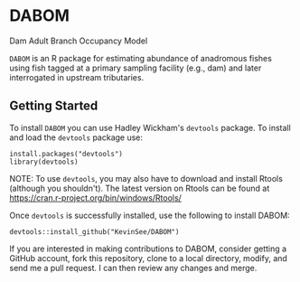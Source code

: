 # DABOM
Dam Adult Branch Occupancy Model

`DABOM` is an R package for estimating abundance of anadromous fishes using fish tagged at a primary sampling facility (e.g., dam) and later interrogated in upstream tributaries.

## Getting Started

To install `DABOM` you can use Hadley Wickham's `devtools` package. To install and load the `devtools` package use:
```
install.packages("devtools")
library(devtools)
```
NOTE: To use `devtools`, you may also have to download and install Rtools (although you shouldn't). The latest version on Rtools can be found at
https://cran.r-project.org/bin/windows/Rtools/

Once `devtools` is successfully installed, use the following to install DABOM:
```
devtools::install_github("KevinSee/DABOM")
```

If you are interested in making contributions to DABOM, consider getting a GitHub account, fork this repository, clone to a local directory, modify, and send me a pull request. I can then review any changes and merge.

